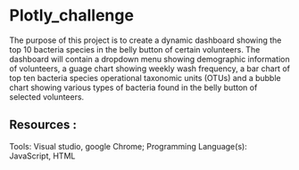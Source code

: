 # Plotly_challenge
The purpose of this project is to create a dynamic dashboard showing the top 10 bacteria species in the belly button of certain volunteers.  The dashboard will contain a dropdown menu showing demographic information of volunteers, a guage chart showing weekly wash frequency, a bar chart of  top ten bacteria species operational taxonomic units (OTUs) and a bubble chart  showing  various types of bacteria found in the belly button of selected volunteers. 

## Resources :
Tools: Visual studio, google Chrome;  Programming Language(s): JavaScript, HTML


